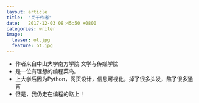```yaml
---
layout: article
title:  "关于作者"
date:   2017-12-03 08:45:50 +0800
categories: writer
image:
  teaser: ot.jpg
  feature: ot.jpg
---
```


- 作者来自中山大学南方学院 文学与传媒学院
- 是一位有理想的编程菜鸟。
- 上大学后因为Python，网页设计，信息可视化，掉了很多头发，熬了很多通宵
- 但是，我仍走在编程的路上！
